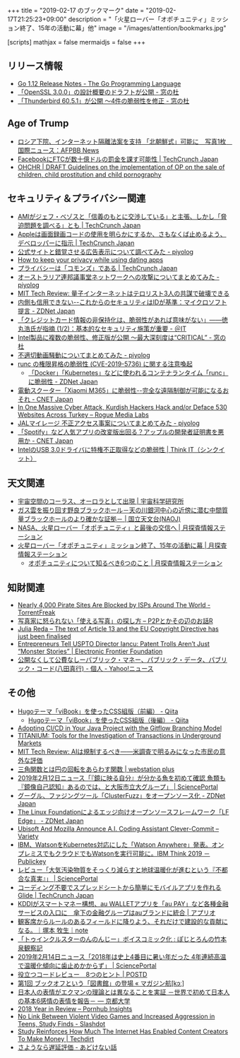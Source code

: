 +++
title = "2019-02-17 のブックマーク"
date =  "2019-02-17T21:25:23+09:00"
description = "「火星ローバー「オポチュニティ」ミッション終了、15年の活動に幕」他"
image = "/images/attention/bookmarks.jpg"

[scripts]
  mathjax = false
  mermaidjs = false
+++

## リリース情報

- [Go 1.12 Release Notes - The Go Programming Language](https://tip.golang.org/doc/go1.12)
- [「OpenSSL 3.0.0」の設計概要のドラフトが公開 - 窓の杜](https://forest.watch.impress.co.jp/docs/news/1169682.html)
- [「Thunderbird 60.5.1」が公開 ～4件の脆弱性を修正 - 窓の杜](https://forest.watch.impress.co.jp/docs/news/1169831.html)

## Age of Trump

- [ロシア下院、インターネット隔離法案を支持 「北朝鮮式」可能に　写真1枚　国際ニュース：AFPBB News](http://www.afpbb.com/articles/-/3210861)
- [FacebookにFTCが数十億ドルの罰金を課す可能性  |  TechCrunch Japan](https://jp.techcrunch.com/2019/02/15/2019-02-14-facebook-ftc-fine/)
- [OHCHR |  DRAFT Guidelines on the implementation of OP on the sale of children, child prostitution and child pornography](https://www.ohchr.org/EN/HRBodies/CRC/Pages/DraftGuidelinesOPs.aspx)

## セキュリティ＆プライバシー関連

- [AMIがジェフ・ベゾスと「信義のもとに交渉している」と主張、しかし「脅迫問題を調べる」とも  |  TechCrunch Japan](https://jp.techcrunch.com/2019/02/10/2019-02-08-ami-jeff-bezos/)
- [Appleは画面録画コードの使用を明らかにするか、さもなくば止めるよう、デベロッパーに指示  |  TechCrunch Japan](https://jp.techcrunch.com/2019/02/10/2019-02-07-apple-glassbox-apps/)
- [公式サイトと錯覚させる広告表示について調べてみた - piyolog](https://piyolog.hatenadiary.jp/entry/2019/02/10/040950)
- [How to keep your privacy while using dating apps](https://blog.f-secure.com/dating-apps/)
- [プライバシーは「コモンズ」である  |  TechCrunch Japan](https://jp.techcrunch.com/2019/02/11/2019-02-10-privacy-is-a-commons/)
- [オーストラリア連邦議事堂ネットワークへの攻撃についてまとめてみた - piyolog](https://piyolog.hatenadiary.jp/entry/2019/02/12/062206)
- [MIT Tech Review: 量子インターネットはテロリスト3人の共謀で破壊できる](https://www.technologyreview.jp/s/125806/)
- [内側も信用できない--これからのセキュリティはIDが基準：マイクロソフト提言 - ZDNet Japan](https://japan.zdnet.com/article/35132623/)
- [「クレジットカード情報の非保持化は、脆弱性があれば意味がない」――徳丸浩氏が指摘 (1/2)：基本的なセキュリティ施策が重要 - ＠IT](https://www.atmarkit.co.jp/ait/articles/1902/13/news008.html)
- [Intel製品に複数の脆弱性、修正版が公開 ～最大深刻度は“CRITICAL” - 窓の杜](https://forest.watch.impress.co.jp/docs/news/1169551.html)
- [不適切動画騒動についてまとめてみた - piyolog](https://piyolog.hatenadiary.jp/entry/2019/02/14/061442)
- [runc の権限昇格の脆弱性 (CVE-2019-5736) に関する注意喚起](https://www.jpcert.or.jp/at/2019/at190007.html)
    - [「Docker」「Kubernetes」などに使われるコンテナランタイム「runc」に脆弱性 - ZDNet Japan](https://japan.zdnet.com/article/35132573/)
- [電動スクーター「Xiaomi M365」に脆弱性--完全な遠隔制御が可能になるおそれ - CNET Japan](https://japan.cnet.com/article/35132703/)
- [In One Massive Cyber Attack, Kurdish Hackers Hack and/or Deface 530 Websites Across Turkey – Rogue Media Labs](https://roguemedialabs.com/2019/02/13/in-one-massive-cyber-attack-kurdish-hackers-hack-and-or-deface-530-websites-across-turkey/)
- [JALマイレージ 不正アクセス事案についてまとめてみた - piyolog](https://piyolog.hatenadiary.jp/entry/2019/02/15/064840)
- [「Spotify」など人気アプリの改変版出回る？アップルの開発者証明書を悪用か - CNET Japan](https://japan.cnet.com/article/35132796/)
- [IntelのUSB 3.0ドライバに特権不正取得などの脆弱性 | Think IT（シンクイット）](https://thinkit.co.jp/news/bn/15789)

## 天文関連

- [宇宙空間のコーラス、オーロラとして出現 | 宇宙科学研究所](http://www.isas.jaxa.jp/topics/002017.html)
- [ガス雲を振り回す野良ブラックホール－天の川銀河中心の近傍に潜む中間質量ブラックホールのより確かな証拠－ | 国立天文台(NAOJ)](https://www.nao.ac.jp/news/science/2019/20190212-nro.html)
- [NASA、火星ローバー「オポチュニティ」と最後の交信へ  |   月探査情報ステーション](https://moonstation.jp/blog/marsexp/mer/nasa-to-try-the-last-communication-with-opportunity)
- [火星ローバー「オポチュニティ」ミッション終了、15年の活動に幕  |   月探査情報ステーション](https://moonstation.jp/blog/marsexp/mer/opportunity-ended-its-long-lasting-mission)
    - [オポチュニティについて知るべき6つのこと  |   月探査情報ステーション](https://moonstation.jp/blog/marsexp/mer/six-things-to-know-about-opportunity)

## 知財関連

- [Nearly 4,000 Pirate Sites Are Blocked by ISPs Around The World - TorrentFreak](https://torrentfreak.com/nearly-4000-pirate-sites-are-blocked-by-isps-around-the-world-190210/)
- [写真家に怒られない「使える写真」の探し方 – P2Pとかその辺のお話R](https://p2ptk.org/copyright/1604)
- [Julia Reda   –  The text of Article 13 and the EU Copyright Directive has just been finalised](https://juliareda.eu/2019/02/eu-copyright-final-text/)
- [Entrepreneurs Tell USPTO Director Iancu: Patent Trolls Aren’t Just “Monster Stories” | Electronic Frontier Foundation](https://www.eff.org/deeplinks/2019/02/uspto-director-iancu-patent-trolls-arent-just-monster-stories)
- [公開なくして公費なしーパブリック・マネー、パブリック・データ、パブリック・コード(八田真行) - 個人 - Yahoo!ニュース](https://news.yahoo.co.jp/byline/hattamasayuki/20190213-00114752/)

## その他

- [Hugoテーマ「viBook」を使ったCSS組版（前編） - Qiita](https://qiita.com/shunito/items/6a628d993cce3cd55b65)
    - [Hugoテーマ「viBook」を使ったCSS組版（後編） - Qiita](https://qiita.com/shunito/items/28eedf461b911dc9c15d)
- [Adopting CI/CD in Your Java Project with the Gitflow Branching Model](https://www.infoq.com/articles/CI-CD-Gitflow)
- [TITANIUM: Tools for the Investigation of Transactions in Underground Markets](https://www.titanium-project.eu/)
- [MIT Tech Review: AIは規制するべき——米調査で明るみになった市民の意外な評価](https://www.technologyreview.jp/s/121180/americans-want-to-regulate-ai-but-dont-trust-anyone-to-do-it/)
- [三角関数とは円の回転をあらわす関数 | webstation plus](http://webstation-plus.com/round_trigonometric.html)
- [2019年2月12日ニュース「『鏡に映る自分』が分かる魚を初めて確認 魚類も『鏡像自己認知』あるのでは、と大阪市立大グループ」 | SciencePortal](https://scienceportal.jst.go.jp/news/newsflash_review/newsflash/2019/02/20190212_01.html)
- [グーグル、ファジングツール「ClusterFuzz」をオープンソース化 - ZDNet Japan](https://japan.zdnet.com/article/35132568/)
- [The Linux Foundationによるエッジ向けオープンソースフレームワーク「LF Edge」 - ZDNet Japan](https://japan.zdnet.com/article/35132423/)
- [Ubisoft And Mozilla Announce A.I. Coding Assistant Clever-Commit – Variety](https://variety.com/2019/gaming/news/ubisoft-and-mozilla-announce-clever-commit-1203137446/)
- [IBM、WatsonをKubernetes対応にした「Watson Anywhere」発表。オンプレミスでもクラウドでもWatsonを実行可能に。IBM Think 2019 － Publickey](https://www.publickey1.jp/blog/19/ibmwatsonkuberneteswatson_anywherewatsonibm_think_2019.html)
- [レビュー「大気汚染物質をそっくり減らすと地球温暖化が進むという『不都合な真実』」 | SciencePortal](https://scienceportal.jst.go.jp/news/newsflash_review/review/2019/02/20190213_01.html)
- [コーディング不要でスプレッドシートから簡単にモバイルアプリを作れるGlide  |  TechCrunch Japan](https://jp.techcrunch.com/2019/02/13/2019-02-12-glide-helps-you-build-mobile-apps-from-a-spreadsheet-without-coding/)
- [KDDIがスマートマネー構想、au WALLETアプリを「au PAY」など各種金融サービスの入口に　傘下の金融グループはauブランドに統合 | アプリオ](https://appllio.com/20190212-10902-au-smart-maney-project)
- [観客席からルールのあるフィールドに降りよう、それだけで建設的な貢献になる。｜塚本 牧生｜note](https://note.mu/tsukamoto/n/n4d65177831d1)
- [「トゥインクルスターのんのんじー」ボイスコミック化 : ぽじとろんの竹本泉観察記](https://positron.exblog.jp/30413497/)
- [2019年2月14日ニュース「2018年は史上4番目に暑い年だった 4年連続高温で温暖化傾向に歯止めかからず」 | SciencePortal](https://scienceportal.jst.go.jp/news/newsflash_review/newsflash/2019/02/20190214_01.html)
- [役立つコードレビュー　8つのヒント | POSTD](https://postd.cc/8-tips-for-great-code-reviews/)
- [第1回 ブックオフという「図書館」の登場 «  マガジン航[kɔː]](https://magazine-k.jp/2019/02/14/bookoff-as-public-sphere-01/)
- [日本人の表情がエクマンの理論とは異なることを実証 －世界で初めて日本人の基本6感情の表情を報告－ — 京都大学](http://www.kyoto-u.ac.jp/ja/research/research_results/2018/190212_2.html?utm_source=dlvr.it&utm_medium=twitter)
- [2018 Year in Review – Pornhub Insights](https://www.pornhub.com/insights/2018-year-in-review)
- [No Link Between Violent Video Games and Increased Aggression in Teens, Study Finds - Slashdot](https://games.slashdot.org/story/19/02/14/2022243/no-link-between-violent-video-games-and-increased-aggression-in-teens-study-finds)
- [Study Reinforces How Much The Internet Has Enabled Content Creators To Make Money | Techdirt](https://www.techdirt.com/articles/20190213/17391941590/study-reinforces-how-much-internet-has-enabled-content-creators-to-make-money.shtml)
- [さようなら遅延評価 - あどけない話](https://kazu-yamamoto.hatenablog.jp/entry/2019/02/15/115630)
